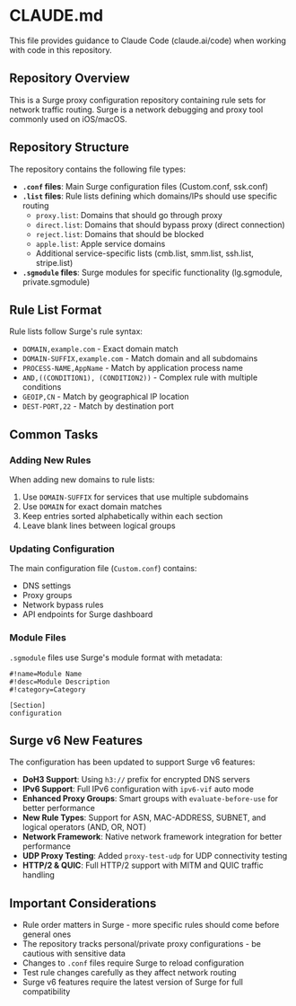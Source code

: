 # CLAUDE.md

This file provides guidance to Claude Code (claude.ai/code) when working with code in this repository.

## Repository Overview

This is a Surge proxy configuration repository containing rule sets for network traffic routing. Surge is a network debugging and proxy tool commonly used on iOS/macOS.

## Repository Structure

The repository contains the following file types:

- **`.conf` files**: Main Surge configuration files (Custom.conf, ssk.conf)
- **`.list` files**: Rule lists defining which domains/IPs should use specific routing
  - `proxy.list`: Domains that should go through proxy
  - `direct.list`: Domains that should bypass proxy (direct connection)
  - `reject.list`: Domains that should be blocked
  - `apple.list`: Apple service domains
  - Additional service-specific lists (cmb.list, smm.list, ssh.list, stripe.list)
- **`.sgmodule` files**: Surge modules for specific functionality (lg.sgmodule, private.sgmodule)

## Rule List Format

Rule lists follow Surge's rule syntax:
- `DOMAIN,example.com` - Exact domain match
- `DOMAIN-SUFFIX,example.com` - Match domain and all subdomains
- `PROCESS-NAME,AppName` - Match by application process name
- `AND,((CONDITION1), (CONDITION2))` - Complex rule with multiple conditions
- `GEOIP,CN` - Match by geographical IP location
- `DEST-PORT,22` - Match by destination port

## Common Tasks

### Adding New Rules
When adding new domains to rule lists:
1. Use `DOMAIN-SUFFIX` for services that use multiple subdomains
2. Use `DOMAIN` for exact domain matches
3. Keep entries sorted alphabetically within each section
4. Leave blank lines between logical groups

### Updating Configuration
The main configuration file (`Custom.conf`) contains:
- DNS settings
- Proxy groups
- Network bypass rules
- API endpoints for Surge dashboard

### Module Files
`.sgmodule` files use Surge's module format with metadata:
```
#!name=Module Name
#!desc=Module Description
#!category=Category

[Section]
configuration
```

## Surge v6 New Features

The configuration has been updated to support Surge v6 features:
- **DoH3 Support**: Using `h3://` prefix for encrypted DNS servers
- **IPv6 Support**: Full IPv6 configuration with `ipv6-vif` auto mode
- **Enhanced Proxy Groups**: Smart groups with `evaluate-before-use` for better performance
- **New Rule Types**: Support for ASN, MAC-ADDRESS, SUBNET, and logical operators (AND, OR, NOT)
- **Network Framework**: Native network framework integration for better performance
- **UDP Proxy Testing**: Added `proxy-test-udp` for UDP connectivity testing
- **HTTP/2 & QUIC**: Full HTTP/2 support with MITM and QUIC traffic handling

## Important Considerations

- Rule order matters in Surge - more specific rules should come before general ones
- The repository tracks personal/private proxy configurations - be cautious with sensitive data
- Changes to `.conf` files require Surge to reload configuration
- Test rule changes carefully as they affect network routing
- Surge v6 features require the latest version of Surge for full compatibility